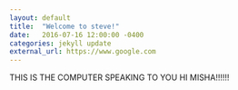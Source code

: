 ```yaml
---
layout: default
title:  "Welcome to steve!"
date:   2016-07-16 12:00:00 -0400
categories: jekyll update
external_url: https://www.google.com
---
```

THIS IS THE COMPUTER SPEAKING TO YOU HI MISHA!!!!!!
